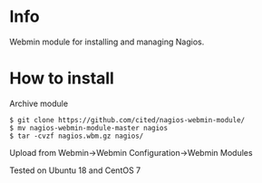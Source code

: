 # Info
Webmin module for installing and managing Nagios.

# How to install
Archive module

	$ git clone https://github.com/cited/nagios-webmin-module/
	$ mv nagios-webmin-module-master nagios
	$ tar -cvzf nagios.wbm.gz nagios/

Upload from Webmin->Webmin Configuration->Webmin Modules

Tested on Ubuntu 18 and CentOS 7
